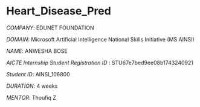 # Heart_Disease_Pred

*COMPANY*: EDUNET FOUNDATION

*DOMAIN*: Microsoft Artificial Intelligence National Skills Initiative (MS AINSI)

*NAME*: ANWESHA BOSE

*AICTE Internship Student Registration ID* : STU67e7bed9ee08b1743240921

*Student ID*: AINSI_106800

*DURATION*: 4 weeks

*MENTOR*: Thoufiq Z


